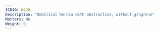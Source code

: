 ```yaml
---
ICD10: K420
Description: "Umbilical hernia with obstruction, without gangrene"
Matters: No
Weight: 0
---
```

